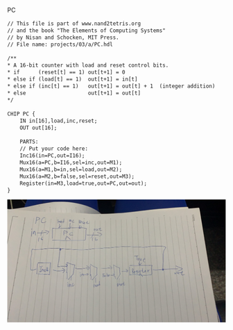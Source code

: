 PC

    // This file is part of www.nand2tetris.org
    // and the book "The Elements of Computing Systems"
    // by Nisan and Schocken, MIT Press.
    // File name: projects/03/a/PC.hdl

    /**
    * A 16-bit counter with load and reset control bits.
    * if      (reset[t] == 1) out[t+1] = 0
    * else if (load[t] == 1)  out[t+1] = in[t]
    * else if (inc[t] == 1)   out[t+1] = out[t] + 1  (integer addition)
    * else                    out[t+1] = out[t]
    */

    CHIP PC {
        IN in[16],load,inc,reset;
        OUT out[16];

        PARTS:
        // Put your code here:
        Inc16(in=PC,out=I16);
        Mux16(a=PC,b=I16,sel=inc,out=M1);
        Mux16(a=M1,b=in,sel=load,out=M2);
        Mux16(a=M2,b=false,sel=reset,out=M3);
        Register(in=M3,load=true,out=PC,out=out);
    }

![image](https://github.com/JANZC2020/co109a/blob/master/HOMEWORK/image/S__2695478.jpg)